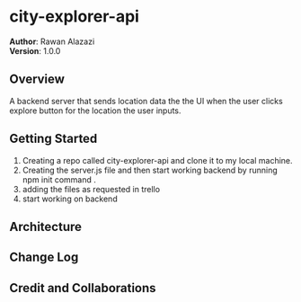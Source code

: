 # city-explorer-api

**Author**: Rawan Alazazi              
**Version**: 1.0.0 

## Overview
A backend server that sends location data the the UI when the user clicks explore button for the location the user inputs.

## Getting Started
1. Creating a repo called city-explorer-api and clone it to my local machine.
2. Creating the server.js file and then start working backend by running npm init command .
3. adding the files as requested in trello
4. start working on backend


<!-- What are the steps that a user must take in order to build this app on their own machine and get it running? -->

## Architecture
<!-- Provide a detailed description of the application design. What technologies (languages, libraries, etc) you're using, and any other relevant design information. -->

## Change Log
<!-- Use this area to document the iterative changes made to your application as each feature is successfully implemented. Use time stamps. Here's an example:

01-01-2001 4:59pm - Application now has a fully-functional express server, with a GET route for the location resource. -->

## Credit and Collaborations
<!-- Give credit (and a link) to other people or resources that helped you build this application. -->